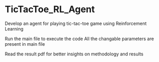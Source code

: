 # TicTacToe_RL_Agent
Develop an agent for playing tic-tac-toe game using Reinforcement Learning

Run the main file to execute the code All the changable parameters are present in main file

Read the result pdf for better insights on methodology and results
